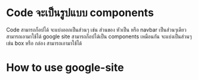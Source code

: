 # Code จะเป็นรูปแบบ components 
Code สามารถก็อปได้ จะแบ่งออกเป็นส่วนๆ เช่น ส่วนของ หัวเป็น หรือ navbar เป็นส่วนๆเดียว สามารถเอามาใช้ได้
google site สามารถก็อปได้เป็น components เหมือนกัน จะแบ่งเป็นส่วนๆ เช่น box หรือ กล่อง สามารถเอามาใช้ได้


# How to use google-site
